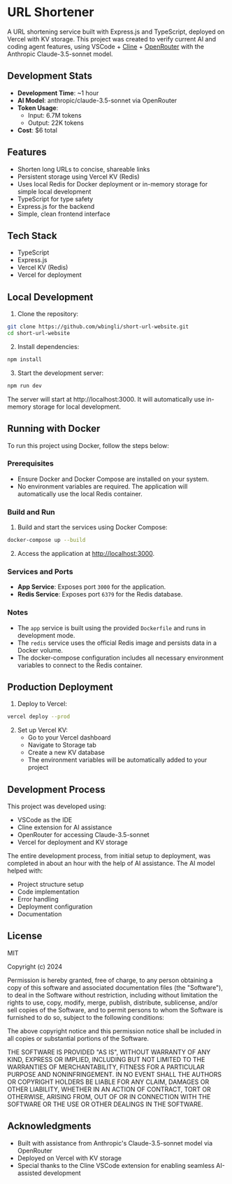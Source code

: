 # URL Shortener

A URL shortening service built with Express.js and TypeScript, deployed on Vercel with KV storage. This project was created to verify current AI and coding agent features, using VSCode + [Cline](https://github.com/cline/cline) + [OpenRouter](https://openrouter.ai/) with the Anthropic Claude-3.5-sonnet model.

## Development Stats
- **Development Time**: ~1 hour
- **AI Model**: anthropic/claude-3.5-sonnet via OpenRouter
- **Token Usage**:
  - Input: 6.7M tokens
  - Output: 22K tokens
- **Cost**: $6 total

## Features
- Shorten long URLs to concise, shareable links
- Persistent storage using Vercel KV (Redis)
- Uses local Redis for Docker deployment or in-memory storage for simple local development
- TypeScript for type safety
- Express.js for the backend
- Simple, clean frontend interface

## Tech Stack
- TypeScript
- Express.js
- Vercel KV (Redis)
- Vercel for deployment

## Local Development

1. Clone the repository:
```bash
git clone https://github.com/wbingli/short-url-website.git
cd short-url-website
```

2. Install dependencies:
```bash
npm install
```

3. Start the development server:
```bash
npm run dev
```

The server will start at http://localhost:3000. It will automatically use in-memory storage for local development.

## Running with Docker

To run this project using Docker, follow the steps below:

### Prerequisites

- Ensure Docker and Docker Compose are installed on your system.
- No environment variables are required. The application will automatically use the local Redis container.

### Build and Run

1. Build and start the services using Docker Compose:

```bash
docker-compose up --build
```

2. Access the application at [http://localhost:3000](http://localhost:3000).

### Services and Ports

- **App Service**: Exposes port `3000` for the application.
- **Redis Service**: Exposes port `6379` for the Redis database.

### Notes

- The `app` service is built using the provided `Dockerfile` and runs in development mode.
- The `redis` service uses the official Redis image and persists data in a Docker volume.
- The docker-compose configuration includes all necessary environment variables to connect to the Redis container.

## Production Deployment

1. Deploy to Vercel:
```bash
vercel deploy --prod
```

2. Set up Vercel KV:
   - Go to your Vercel dashboard
   - Navigate to Storage tab
   - Create a new KV database
   - The environment variables will be automatically added to your project

## Development Process
This project was developed using:
- VSCode as the IDE
- Cline extension for AI assistance
- OpenRouter for accessing Claude-3.5-sonnet
- Vercel for deployment and KV storage

The entire development process, from initial setup to deployment, was completed in about an hour with the help of AI assistance. The AI model helped with:
- Project structure setup
- Code implementation
- Error handling
- Deployment configuration
- Documentation

## License
MIT

Copyright (c) 2024

Permission is hereby granted, free of charge, to any person obtaining a copy of this software and associated documentation files (the "Software"), to deal in the Software without restriction, including without limitation the rights to use, copy, modify, merge, publish, distribute, sublicense, and/or sell copies of the Software, and to permit persons to whom the Software is furnished to do so, subject to the following conditions:

The above copyright notice and this permission notice shall be included in all copies or substantial portions of the Software.

THE SOFTWARE IS PROVIDED "AS IS", WITHOUT WARRANTY OF ANY KIND, EXPRESS OR IMPLIED, INCLUDING BUT NOT LIMITED TO THE WARRANTIES OF MERCHANTABILITY, FITNESS FOR A PARTICULAR PURPOSE AND NONINFRINGEMENT. IN NO EVENT SHALL THE AUTHORS OR COPYRIGHT HOLDERS BE LIABLE FOR ANY CLAIM, DAMAGES OR OTHER LIABILITY, WHETHER IN AN ACTION OF CONTRACT, TORT OR OTHERWISE, ARISING FROM, OUT OF OR IN CONNECTION WITH THE SOFTWARE OR THE USE OR OTHER DEALINGS IN THE SOFTWARE.

## Acknowledgments
- Built with assistance from Anthropic's Claude-3.5-sonnet model via OpenRouter
- Deployed on Vercel with KV storage
- Special thanks to the Cline VSCode extension for enabling seamless AI-assisted development